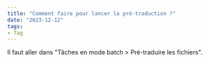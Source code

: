 ```yaml
---
title: "Comment faire pour lancer la pré-traduction ?"
date: "2023-12-12"
tags:
- Tag
---
```


Il faut aller dans "Tâches en mode batch > Pré-traduire les fichiers".
